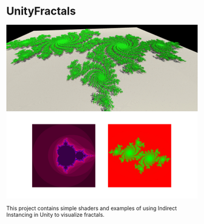 # UnityFractals

![Julia Set Visualization using Indirect Instancing](JuliaSetIndirectInstancing.jpg)
![Julia and Mandelbrot Sets Visualization using shaders](Fractals_01.jpg)

This project contains simple shaders and examples of using Indirect Instancing in Unity to visualize fractals.
